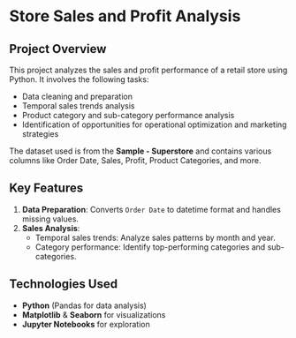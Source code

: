 # Store Sales and Profit Analysis

## Project Overview

This project analyzes the sales and profit performance of a retail store using Python. It involves the following tasks:

- Data cleaning and preparation
- Temporal sales trends analysis
- Product category and sub-category performance analysis
- Identification of opportunities for operational optimization and marketing strategies

The dataset used is from the **Sample - Superstore** and contains various columns like Order Date, Sales, Profit, Product Categories, and more.

## Key Features
1. **Data Preparation**: Converts `Order Date` to datetime format and handles missing values.
2. **Sales Analysis**:
   - Temporal sales trends: Analyze sales patterns by month and year.
   - Category performance: Identify top-performing categories and sub-categories.

## Technologies Used
- **Python** (Pandas for data analysis)
- **Matplotlib** & **Seaborn** for visualizations
- **Jupyter Notebooks** for exploration
